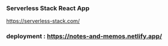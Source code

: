 ### Serverless Stack React App

https://serverless-stack.com/


### deployment : https://notes-and-memos.netlify.app/

